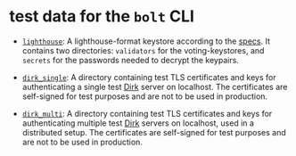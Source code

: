# test data for the `bolt` CLI

- [`lighthouse`](./lighthouse/): A lighthouse-format keystore according to the [specs][lh-specs].
  It contains two directories: `validators` for the voting-keystores, and `secrets` for the passwords
  needed to decrypt the keypairs.

- [`dirk_single`](./dirk_single/): A directory containing test TLS certificates and keys for authenticating a single
  test [Dirk][dirk] server on localhost. The certificates are self-signed for test purposes and are not to be used
  in production.

- [`dirk_multi`](./dirk_multi/): A directory containing test TLS certificates and keys for authenticating multiple
  test [Dirk][dirk] servers on localhost, used in a distributed setup. The certificates are self-signed for test
  purposes and are not to be used in production.

[lh-specs]: https://lighthouse-book.sigmaprime.io/validator-management.html#automatic-validator-discovery
[dirk]: https://github.com/attestantio/dirk
